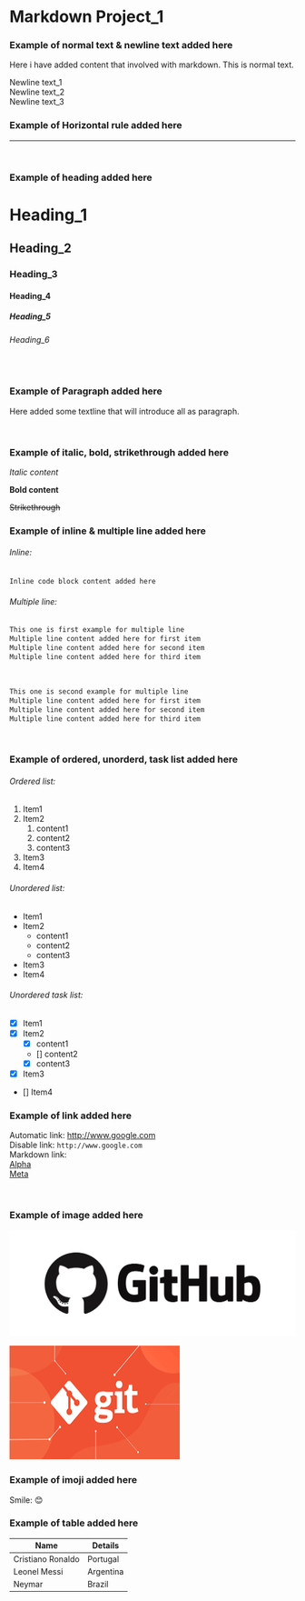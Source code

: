 <!--This is a test project-->
# Markdown Project_1

### Example of normal text & newline text added here
Here i have added content that involved with markdown. This is normal text.
<br/>

Newline text_1  
Newline text_2<br/>
Newline text_3
<br/>

### Example of Horizontal rule added here
---

<br/>

### Example of heading added here
# Heading_1
## Heading_2
### Heading_3
#### Heading_4
##### Heading_5
###### Heading_6

<br/>

### Example of Paragraph added here
<p>Here added some textline that will introduce all as paragraph.</p>

<br/>

### Example of italic, bold, strikethrough added here

_Italic content_

__Bold content__

~~Strikethrough~~

### Example of inline & multiple line added here
###### Inline:

`Inline code block content added here`
###### Multiple line:

```
This one is first example for multiple line
Multiple line content added here for first item
Multiple line content added here for second item
Multiple line content added here for third item
```
<br/>

```
This one is second example for multiple line
Multiple line content added here for first item
Multiple line content added here for second item
Multiple line content added here for third item
```
<br/>

### Example of ordered, unorderd, task list added here
###### Ordered list: 
1. Item1
2. Item2
    1. content1
    2. content2
    3. content3
3. Item3
4. Item4

###### Unordered list:
- Item1
- Item2
    - content1
    - content2
    - content3
- Item3
- Item4
###### Unordered task list:
- [x] Item1  
- [x] Item2  
    - [x] content1  
    - [] content2  
    - [x] content3  
- [x] Item3
- [] Item4

### Example of link added here

Automatic link: http://www.google.com  
Disable link: `http://www.google.com`  
Markdown link:  
[Alpha](Google)  
[Meta](Facebook) 

<!--Link stored here-->
[Google]:http://www.google.com
[Facebook]: http://www.facebook.com 

<br/>

### Example of image added here

![Github](./images/content.png)

<img src="./images/content1.png" height="200" width="300" title="Git" />
<br/>

### Example of imoji added here
Smile: 😊
<br/>

### Example of table added here

| Name |  Details|
|---|---|
| Cristiano Ronaldo | Portugal |  
|Leonel Messi|Argentina|
|Neymar| Brazil|